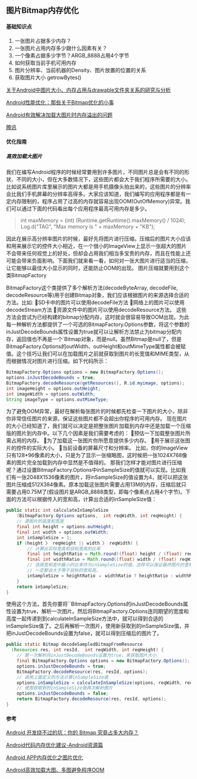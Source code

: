 ## 图片Bitmap内存优化

#### 基础知识点
1. 一张图片占据多少内存？ 
2. 一张图片占用内存多少跟什么因素有关？
3. 一个像素占据多少字节？ARGB_8888占用4个字节
4. 如何获取当前手机可用内存
5. 图片分辨率、当前机器的Density、图片放置的位置的关系
6. 获取图片大小 getrowBytes()

[关于Android中图片大小、内存占用与drawable文件夹关系的研究与分析](https://blog.csdn.net/zhaokaiqiang1992/article/details/49787117)

[Android性能优化：那些关于Bitmap优化的小事](https://juejin.im/entry/5aa873996fb9a028db586153)


[Android有效解决加载大图片时内存溢出的问题](http://www.cnblogs.com/wanqieddy/archive/2011/11/25/2263381.html)


[腾讯](http://mp.weixin.qq.com/s?__biz=MzAxMzYyNDkyNA==&mid=2651332083&idx=1&sn=d5a1b24736d6f14ff24dfecf15e397a9&scene=0#wechat_redirect)

#### 优化指南

##### 高效加载大图片
我们在编写Android程序的时候经常要用到许多图片，不同图片总是会有不同的形状、不同的大小，但在大多数情况下，这些图片都会大于我们程序所需要的大小。比如说系统图片库里展示的图片大都是用手机摄像头拍出来的，这些图片的分辨率会比我们手机屏幕的分辨率高得多。大家应该知道，我们编写的应用程序都是有一定内存限制的，程序占用了过高的内存就容易出现OOM(OutOfMemory)异常。我们可以通过下面的代码看出每个应用程序最高可用内存是多少。
> 	int maxMemory = (int) (Runtime.getRuntime().maxMemory() / 1024);  Log.d("TAG", "Max memory is " + maxMemory + "KB");

因此在展示高分辨率图片的时候，最好先将图片进行压缩。压缩后的图片大小应该和用来展示它的控件大小相近，在一个很小的ImageView上显示一张超大的图片不会带来任何视觉上的好处，但却会占用我们相当多宝贵的内存，而且在性能上还可能会带来负面影响。下面我们就来看一看，如何对一张大图片进行适当的压缩，让它能够以最佳大小显示的同时，还能防止OOM的出现。
图片压缩就要用到这个类BitmapFactory

BitmapFactory这个类提供了多个解析方法(decodeByteArray, decodeFile, decodeResource等)用于创建Bitmap对象，我们应该根据图片的来源选择合适的方法。比如:
SD卡中的图片可以使用decodeFile方法
网络上的图片可以使用decodeStream方法
资源文件中的图片可以使用decodeResource方法。
这些方法会尝试为已经构建的bitmap分配内存，这时就会很容易导致OOM出现。为此每一种解析方法都提供了一个可选的BitmapFactory.Options参数，将这个参数的inJustDecodeBounds属性设置为true就可以让解析方法禁止为bitmap分配内存，返回值也不再是一个`Bitmap对象，而是null。虽然Bitmap是null了，但是BitmapFactory.Options的outWidth、outHeight和outMimeType属性都会被赋值。这个技巧让我们可以在加载图片之前就获取到图片的长宽值和MIME类型，从而根据情况对图片进行压缩。如下代码所示：

```java
BitmapFactory.Options options = new BitmapFactory.Options();  
options.inJustDecodeBounds = true;  
BitmapFactory.decodeResource(getResources(), R.id.myimage, options); 
int imageHeight = options.outHeight; 
int imageWidth = options.outWidth;  
String imageType = options.outMimeType;
```

为了避免OOM异常，最好在解析每张图片的时候都先检查一下图片的大小，除非你非常信任图片的来源，保证这些图片都不会超出你程序的可用内存。
现在图片的大小已经知道了，我们就可以决定是把整张图片加载到内存中还是加载一个压缩版的图片到内存中。以下几个因素是我们需要考虑的：
预估一下加载整张图片所需占用的内存。
为了加载这一张图片你所愿意提供多少内存。
用于展示这张图片的控件的实际大小。
当前设备的屏幕尺寸和分辨率。
比如，你的ImageView只有128*96像素的大小，只是为了显示一张缩略图，这时候把一张1024X768像素的图片完全加载到内存中显然是不值得的。
那我们怎样才能对图片进行压缩呢？通过设置BitmapFactory.Options中inSampleSize的值就可以实现。比如我们有一张2048X1536像素的图片，将inSampleSize的值设置为4，就可以把这张图片压缩成512X384像素。原本加载这张图片需要占用13M的内存，压缩后就只需要占用0.75M了(假设图片是ARGB_8888类型，即每个像素点占用4个字节)。下面的方法可以根据传入的宽和高，计算出合适的inSampleSize值：

```java
public static int calculateInSampleSize 
    (BitmapFactory.Options options,  int reqWidth, int reqHeight) {  
    // 源图片的高度和宽度  
    final int height = options.outHeight;  
    final int width = options.outWidth;  
    int inSampleSize = 1;  
    if (height 〉 reqHeight || width 〉 reqWidth) {  
        // 计算出实际宽高和目标宽高的比率  
        final int heightRatio = Math.round((float) height / (float) reqHeight);  
        final int widthRatio = Math.round((float) width / (float) reqWidth);  
        // 选择宽和高中最小的比率作为inSampleSize的值，这样可以保证最终图片的宽和高  
        // 一定都会大于等于目标的宽和高。  
        inSampleSize = heightRatio ﹤ widthRatio ? heightRatio : widthRatio;  
    }  
    return inSampleSize;  
}
```

使用这个方法，首先你要将``BitmapFactory.Options的inJustDecodeBounds属性设置为true，解析一次图片。然后将BitmapFactory.Options连同期望的宽度和高度一起传递到到calculateInSampleSize方法中，就可以得到合适的inSampleSize值了。之后再解析一次图片，使用新获取到的inSampleSize值，并把inJustDecodeBounds设置为false，就可以得到压缩后的图片了。

```java
public static Bitmap decodeSampledBitmapFromResource
  (Resources res, int resId,  int reqWidth, int reqHeight) {  
    // 第一次解析将inJustDecodeBounds设置为true，来获取图片大小  
    final BitmapFactory.Options options = new BitmapFactory.Options();  
    options.inJustDecodeBounds = true;  
    BitmapFactory.decodeResource(res, resId, options);  
    // 调用上面定义的方法计算inSampleSize值  
    options.inSampleSize = calculateInSampleSize(options, reqWidth, reqHeight);  
    // 使用获取到的inSampleSize值再次解析图片  
    options.inJustDecodeBounds = false;  
    return BitmapFactory.decodeResource(res, resId, options);  
}
```

#### 参考

[Android 开发绕不过的坑：你的 Bitmap 究竟占多大内存？](http://bugly.qq.com/bbs/forum.php?mod=viewthread&tid=498#rd)

[Android代码内存优化建议-Android资源篇](https://xiaozhuanlan.com/topic/7154902863)

[Android APP内存优化之图片优化](https://zmywly8866.github.io/2015/07/01/android-reduce-app-memory-use.html)

[Android高效加载大图、多图避免程序OOM](https://xiaozhuanlan.com/topic/2084735916)